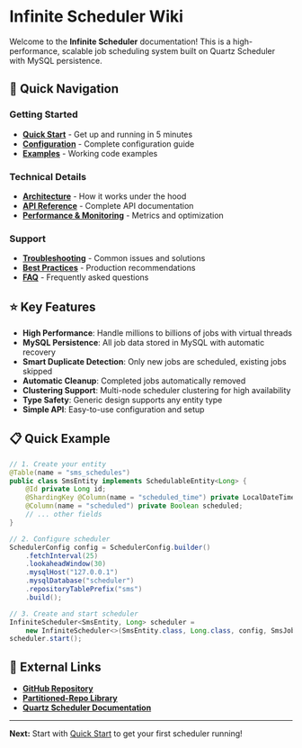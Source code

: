 # Infinite Scheduler Wiki

Welcome to the **Infinite Scheduler** documentation! This is a high-performance, scalable job scheduling system built on Quartz Scheduler with MySQL persistence.

## 🚀 Quick Navigation

### Getting Started
- **[Quick Start](Quick-Start)** - Get up and running in 5 minutes
- **[Configuration](Configuration)** - Complete configuration guide
- **[Examples](Examples)** - Working code examples

### Technical Details  
- **[Architecture](Architecture)** - How it works under the hood
- **[API Reference](API-Reference)** - Complete API documentation
- **[Performance & Monitoring](Performance-Monitoring)** - Metrics and optimization

### Support
- **[Troubleshooting](Troubleshooting)** - Common issues and solutions
- **[Best Practices](Best-Practices)** - Production recommendations
- **[FAQ](FAQ)** - Frequently asked questions

## ⭐ Key Features

- **High Performance**: Handle millions to billions of jobs with virtual threads
- **MySQL Persistence**: All job data stored in MySQL with automatic recovery
- **Smart Duplicate Detection**: Only new jobs are scheduled, existing jobs skipped
- **Automatic Cleanup**: Completed jobs automatically removed
- **Clustering Support**: Multi-node scheduler clustering for high availability
- **Type Safety**: Generic design supports any entity type
- **Simple API**: Easy-to-use configuration and setup

## 📋 Quick Example

```java
// 1. Create your entity
@Table(name = "sms_schedules")
public class SmsEntity implements SchedulableEntity<Long> {
    @Id private Long id;
    @ShardingKey @Column(name = "scheduled_time") private LocalDateTime scheduledTime;
    @Column(name = "scheduled") private Boolean scheduled;
    // ... other fields
}

// 2. Configure scheduler
SchedulerConfig config = SchedulerConfig.builder()
    .fetchInterval(25)
    .lookaheadWindow(30) 
    .mysqlHost("127.0.0.1")
    .mysqlDatabase("scheduler")
    .repositoryTablePrefix("sms")
    .build();

// 3. Create and start scheduler
InfiniteScheduler<SmsEntity, Long> scheduler = 
    new InfiniteScheduler<>(SmsEntity.class, Long.class, config, SmsJob.class);
scheduler.start();
```

## 🔗 External Links

- **[GitHub Repository](https://github.com/your-repo/infinite-scheduler)**
- **[Partitioned-Repo Library](https://github.com/your-repo/partitioned-repo)**
- **[Quartz Scheduler Documentation](http://www.quartz-scheduler.org/)**

---

**Next:** Start with [Quick Start](Quick-Start) to get your first scheduler running!